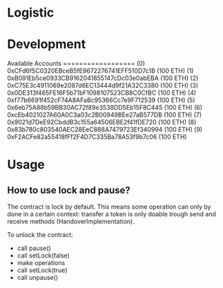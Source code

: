 # Logistic


# Development

Available Accounts
	==================
	(0) 0xCFd6f5C0320EBceB5fE9672276741EFF510D7c1B (100 ETH)
	(1) 0xB091Eb5ce0933CB9162041855147cDc03e0abEBA (100 ETH)
	(2) 0xC75E3c4911069e2087d6EC13444d9f21A32C3380 (100 ETH)
	(3) 0x0DE313f465FE16F5b71bF1098107523CB8C0CfBC (100 ETH)
	(4) 0xf77b6691f452cF74A8AFaBc95366Cc7e9F712539 (100 ETH)
	(5) 0x6eb75A88b59BB30AC72f89e3538DD5Eb15F8C445 (100 ETH)
	(6) 0xcEb4021027A60A0C3a03c2B00949BEe27aB577DB (100 ETH)
	(7) 0x9021d7DeE92CbddB3c155a64506EBE2f41fDE720 (100 ETH)
	(8) 0x83b780c803540AEC28EeC888A7479723Ef340994 (100 ETH)
	(9) 0xF2ACFe82a55418fFf2F4D7C335Ba78A53f9b7c06 (100 ETH)


# Usage

## How to use lock and pause?

The contract is lock by default. This means some operation can only by done
in a certain context: transfer a token is only doable trough send and receive
methods (HandoverImplementation).

To unlock the contract:
 - call pause()
 - call setLock(false)
 - make operations
 - call setLock(true)
 - call unpause()

